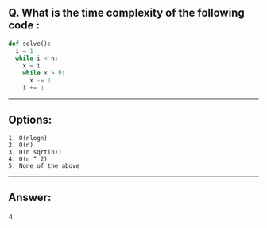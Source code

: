 ## Q. What is the time complexity of the following code :

```python
def solve():
  i = 1
  while i < n:
    x = i
    while x > 0:
      x -= 1
    i += 1
```

---

## Options:
    1. O(nlogn)
    2. O(n)
    3. O(n sqrt(n))
    4. O(n ^ 2)
    5. None of the above

---

## Answer:
4
